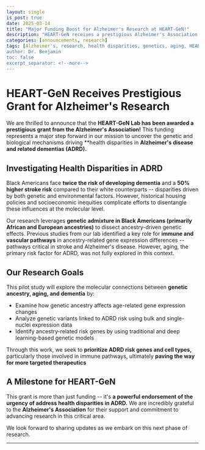 ```yaml
---
layout: single
is_post: true
date: 2025-03-14
title: "Major Funding Boost for Alzheimer's Research at HEART-GeN!"
description: "HEART-GeN receives a prestigious Alzheimer's Association grant to study health disparities in Alzheimer's disease."
categories: [announcements, research]
tags: [Alzheimer's, research, health disparities, genetics, aging, HEART-GeN]
author: Dr. Benjamin
toc: false
excerpt_separator: <!--more-->
---
```


# HEART-GeN Receives Prestigious Grant for Alzheimer's Research

We are thrilled to announce that the **HEART-GeN Lab has been awarded a
prestigious grant from the Alzheimer's Association!** This funding represents
a major step forward in our mission to uncover the genetic and biological
mechanisms driving **health disparities in **Alzheimer's disease and related
dementias (ADRD).**

<!--more-->

## Investigating Health Disparities in ADRD

Black Americans face **twice the risk of developing dementia** and a **50%**
**higher stroke risk** compared to their white counterparts -- disparities
driven by both genetic and environmental factors. However, historical housing
policies and socioeconomic inequities complicate efforts to disentangle these
influences at the molecular level.

Our research leverages **genetic admixture in Black Americans (primarily
African and European ancestries)** to dissect ancestry-driven genetic effects.
Previous studies from our lab identified a key role for **immune and vascular
pathways** in ancestry-related gene expression differences -- pathways
critical in stroke and Alzheimer's disease. However, aging, the primary risk
factor for ADRD, was not fully explored in this context.

## Our Research Goals

This pilot study will explore the molecular connections between **genetic
ancestry, aging, and dementia** by:

- Examine how genetic ancestry affects age-related gene expression changes
- Analyze genetic variants linked to ADRD risk using bulk and single-nuclei
  expression data
- Identify ancestry-related risk genes by using traditional and deep
  learning-based genetic models

Through this work, we seek to **prioritize ADRD risk genes and cell types,**
particularly those involved in immune pathways, ultimately **paving the way
for more targeted therapeutics**

## A Milestone for HEART-GeN

This grant is more than just funding -- it's **a powerful endorsement of the
urgency of address health disparities in ADRD.** We are incredibly grateful to
the **Alzheimer's Association** for their support and commitment to advancing
research in this critical area.

We look forward to sharing updates as we embark on this next phase of research.

---
